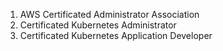 1. AWS Certificated Administrator Association
2. Certificated Kubernetes Administrator
3. Certificated Kubernetes Application Developer
